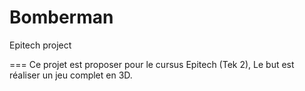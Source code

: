 # Bomberman
Epitech project

===
Ce projet est proposer pour le cursus Epitech (Tek 2), Le but est réaliser un jeu complet en 3D.
